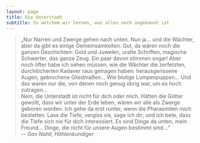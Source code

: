```yaml
---
layout: page
title: Die Unterstadt
subtitle: In welchem wir lernen, was alles noch ungekannt ist
---
```


> „Nur Narren und Zwerge gehen nach unten. Nun ja... und die Wächter, aber da gibt es einige Gemeinsamkeiten. Gut, da wären noch die ganzen Geschichten: Gold und Juwelen, uralte Schriften, magische Schwerter, das ganze Zeug. Ein paar davon stimmen sogar! Aber noch öfter habe ich sehen müssen, wie die Wächter die zerfetzten, durchlöcherten Kadaver raus getragen haben: herausgerissene Augen, gebrochene Gliedmaßen... Wie blutige Lumpenpuppen... Und das waren nur die, von denen noch genug übrig war, um es hoch zutragen...  
> Nein, die Unterstadt ist nicht für dich oder mich. Hätten die Götter gewollt, dass wir unter der Erde leben, wären wir alle als Zwerge geboren worden. Ich gehe da erst runter, wenn die Pharasmiten mich bestatten. Lass die Tiefe, vergiss sie, sage ich dir; und ich bete, dass die Tiefe sich nie für dich interessiert. Es sind Dinge da unten, mein Freund... Dinge, die nicht für unsere Augen bestimmt sind...“  
> -- <cite>Gav Nahli, Höhlenkundiger</cite>  
